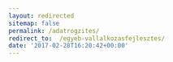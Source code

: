 ```yaml
---
layout: redirected
sitemap: false
permalink: /adatrogzites/
redirect_to:  /egyeb-vallalkozasfejlesztes/
date: '2017-02-28T16:20:42+00:00'
---
```

